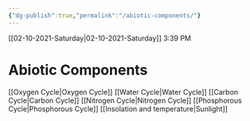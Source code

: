 ```yaml
---
{"dg-publish":true,"permalink":"/abiotic-components/"}
---
```


[[02-10-2021-Saturday\|02-10-2021-Saturday]]  3:39 PM

# Abiotic Components
[[Oxygen Cycle\|Oxygen Cycle]]
[[Water Cycle\|Water Cycle]]
[[Carbon Cycle\|Carbon Cycle]]
[[Nitrogen Cycle\|Nitrogen Cycle]]
[[Phosphorous Cycle\|Phosphorous Cycle]]
[[Insolation and temperature\|Sunlight]]